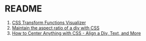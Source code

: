 # README

1. [CSS Transform Functions Visualizer](https://css-transform.moro.es/)
1. [Maintain the aspect ratio of a div with CSS](https://stackoverflow.com/questions/1495407/maintain-the-aspect-ratio-of-a-div-with-css)
1. [How to Center Anything with CSS - Align a Div, Text, and More](https://www.freecodecamp.org/news/how-to-center-anything-with-css-align-a-div-text-and-more/)
